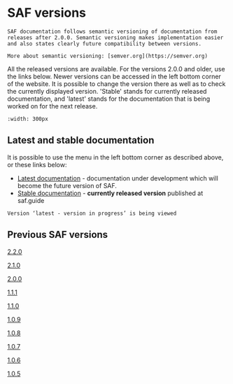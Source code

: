 # SAF versions

```{note}
SAF documentation follows semantic versioning of documentation from releases after 2.0.0. Semantic versioning makes implementation easier and also states clearly future compatibility between versions.

More about semantic versioning: [semver.org](https://semver.org)
```

All the released versions are available. For the versions 2.0.0 and older, use the links below. Newer versions can be accessed in the left bottom corner of the website. It is possible to change the version there as well as to check the currently displayed version. 'Stable' stands for currently released documentation, and 'latest' stands for the documentation that is being worked on for the next release.

```{image} ../.gitbook/assets/2_saf_versions_rtd.gif
:width: 300px
```

## Latest and stable documentation
It is possible to use the menu in the left bottom corner as described above, or these links below:
* [Latest documentation](https://www.saf.guide/en/latest/) - documentation under development which will become the future version of SAF.
* [Stable documentation](https://www.saf.guide/en/stable/) - **currently released version** published at saf.guide

```{admonition} Currently displayed documentation
Version ‘latest - version in progress’ is being viewed
```

## Previous SAF versions

[2.2.0](https://www.saf.guide/en/stable/)

[2.1.0](https://www.saf.guide/en/stable/)

[2.0.0](https://gitbook.saf.guide/v/2.0.0/)

[1.1.1](https://old.saf.guide/v1.1.1)

[1.1.0](https://old.saf.guide/v1.1.0)

[1.0.9](https://old.saf.guide/v1.0.9)

[1.0.8](https://old.saf.guide/v1.0.8)

[1.0.7](https://old.saf.guide/v1.0.7)

[1.0.6](https://old.saf.guide/v1.0.6)

[1.0.5](https://old.saf.guide/v1.0.5)
